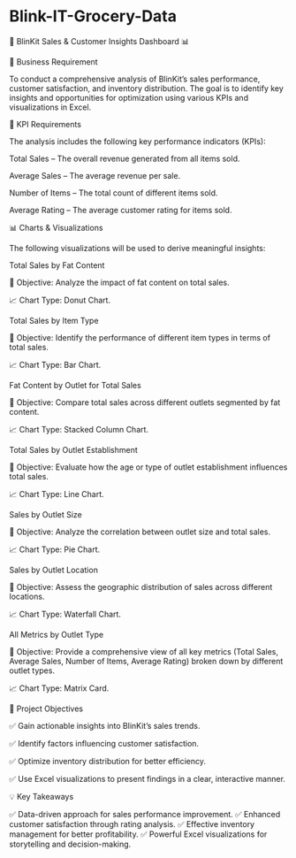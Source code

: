 # Blink-IT-Grocery-Data
🚀 BlinKit Sales &amp; Customer Insights Dashboard 📊

🚀 Business Requirement

To conduct a comprehensive analysis of BlinKit’s sales performance, customer satisfaction, and inventory distribution. The goal is to identify key insights and opportunities for optimization using various KPIs and visualizations in Excel.

📌 KPI Requirements

The analysis includes the following key performance indicators (KPIs):

Total Sales – The overall revenue generated from all items sold.

Average Sales – The average revenue per sale.

Number of Items – The total count of different items sold.

Average Rating – The average customer rating for items sold.


📊 Charts & Visualizations

The following visualizations will be used to derive meaningful insights:

Total Sales by Fat Content

🎯 Objective: Analyze the impact of fat content on total sales.

📈 Chart Type: Donut Chart.

Total Sales by Item Type

🎯 Objective: Identify the performance of different item types in terms of total sales.

📈 Chart Type: Bar Chart.

Fat Content by Outlet for Total Sales

🎯 Objective: Compare total sales across different outlets segmented by fat content.

📈 Chart Type: Stacked Column Chart.

Total Sales by Outlet Establishment

🎯 Objective: Evaluate how the age or type of outlet establishment influences total sales.

📈 Chart Type: Line Chart.

Sales by Outlet Size

🎯 Objective: Analyze the correlation between outlet size and total sales.

📈 Chart Type: Pie Chart.

Sales by Outlet Location

🎯 Objective: Assess the geographic distribution of sales across different locations.

📈 Chart Type: Waterfall Chart.

All Metrics by Outlet Type

🎯 Objective: Provide a comprehensive view of all key metrics (Total Sales, Average Sales, Number of Items, Average Rating) broken down by different outlet types.

📈 Chart Type: Matrix Card.

🎯 Project Objectives

✅ Gain actionable insights into BlinKit’s sales trends.

✅ Identify factors influencing customer satisfaction.

✅ Optimize inventory distribution for better efficiency.

✅ Use Excel visualizations to present findings in a clear, interactive manner.

💡 Key Takeaways

✅ Data-driven approach for sales performance improvement.
✅ Enhanced customer satisfaction through rating analysis.
✅ Effective inventory management for better profitability.
✅ Powerful Excel visualizations for storytelling and decision-making.
